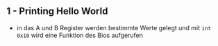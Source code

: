 ## 1 - Printing Hello World
- in das A und B Register werden bestimmte Werte gelegt und mit `int 0x10` wird eine Funktion des Bios aufgerufen